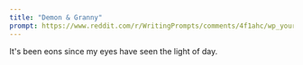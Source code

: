 ```yaml
---
title: "Demon & Granny"
prompt: https://www.reddit.com/r/WritingPrompts/comments/4f1ahc/wp_youre_a_powerful_demon_whos_been_locked_away/
---
```


It's been eons since my eyes have seen the light of day.

